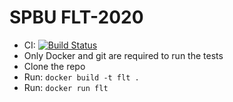 # SPBU FLT-2020
 - CI:
[![Build Status](https://travis-ci.org/github/AlekseiPrivalihin/FormalLanguageTheory/pull_requests)](https://travis-ci.org/github/AlekseiPrivalihin/FormalLanguageTheory/pull_requests)
 - Only Docker and git are required to run the tests
 - Clone the repo 
 - Run:
    `docker build -t flt .`
 - Run:
    `docker run flt`
